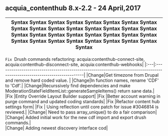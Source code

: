 ## acquia_contenthub 8.x-2.2 - 24 April,2017
| Syntax Syntax Syntax Syntax Syntax Syntax Syntax Syntax Syntax Syntax Syntax Syntax Syntax Syntax Syntax Syntax Syntax Syntax Syntax Syntax Syntax Syntax Syntax Syntax Syntax Syntax Syntax Syntax Syntax Syntax Syntax Syntax Syntax|                                                                    
|-----------------------------------------------------------------------------------------------------------------------------|

```Fix ```Drush commands refactoring: acquia:contenthub-connect-site, acquia:contenthub-disconnect-site, acquia:contenthub-webhooks|
|:---|:------------------------------------------------------------------------------------------------------------------------|
|Change|Get timezone from Drupal and remove hard coded value.                                                                  |
|Change|In function names, rename 'CDF' to 'Cdf'.|
|Change|Recurssively find dependencies and make ModerationStateFieldItemList::generateSampleItems() return sane data.|
|Fix   |Entity Override Layout Builder support|
|Fix   |Better account warning in purge command and updated coding standards|
|Fix   |Refactor content hub settings form|
|Fix   | Using reflection until core patch for issue #3046814 is reviewed.|
|Change|  Need to pass array_unique() to do a fair comparison|
|Change|  Added initial work for the new cdf import and export drush commands.|   
|Change| Adding newest discovery interface cod|  

